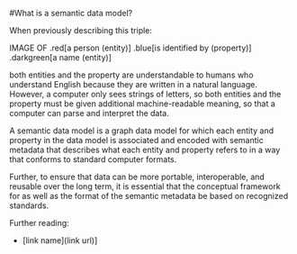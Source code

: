
#What is a semantic data model?

When previously describing this triple:

IMAGE OF .red[a person (entity)] .blue[is identified by (property)] .darkgreen[a name (entity)]

both entities and the property are understandable to humans who understand English because they are written in a natural language. However, a computer only sees strings of letters, so both entities and the property must be given additional machine-readable meaning, so that a computer can parse and interpret the data.

A semantic data model is a graph data model for which each entity and property in the data model is associated and encoded with semantic metadata that describes what each entity and property refers to in a way that conforms to standard computer formats.

Further, to ensure that data can be more portable, interoperable, and reusable over the long term, it is essential that the conceptual framework for as well as the format of the semantic metadata be based on recognized standards. 


Further reading:
* [link name](link url)]
